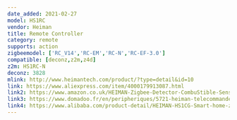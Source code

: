 ```yaml
---
date_added: 2021-02-27
model: HS1RC
vendor: Heiman
title: Remote Controller
category: remote
supports: action
zigbeemodel: ['RC_V14','RC-EM','RC-N','RC-EF-3.0']
compatible: [deconz,z2m,z4d]
z2m: HS1RC-N
deconz: 3828
mlink: http://www.heimantech.com/product/?type=detail&id=10
link: https://www.aliexpress.com/item/4000179913087.html
link2: https://www.amazon.co.uk/HEIMAN-Zigbee-Detector-CombuStible-Sensor/dp/B07C6QYZ3W
link3: https://www.domadoo.fr/en/peripheriques/5721-heiman-telecommande-porte-cles-de-scenes-zigbee.html
link4: https://www.alibaba.com/product-detail/HEIMAN-HS1CG-Smart-home-zigbee-Natural_60379571509.html
---
```

